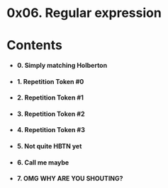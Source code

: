 # 0x06. Regular expression

# **Contents**

-   #### 0. Simply matching Holberton
    
-   #### 1. Repetition Token #0
    
-   #### 2. Repetition Token #1
    
-   #### 3. Repetition Token #2
    
-   #### 4. Repetition Token #3
    
-   #### 5. Not quite HBTN yet
    
- #### 6. Call me maybe
- #### 7. OMG WHY ARE YOU SHOUTING?
    
